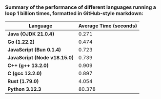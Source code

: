 
### Summary of the performance of different languages running a loop 1 billion times, formatted in GitHub-style markdown:
| Language                     | Average Time (seconds) |
|------------------------------|------------------------|
| **Java (OJDK 21.0.4)**       | 0.271                  |
| **Go (1.22.2)**              | 0.474                  |
| **JavaScript (Bun 0.1.4)**   | 0.723                  |
| **JavaScript (Node v18.15.0)** | 0.739                |
| **C++ (g++ 13.2.0)**         | 0.909                  |
| **C (gcc 13.2.0)**           | 0.897                  |
| **Rust (1.79.0)**            | 4.054                  |
| **Python 3.12.3**            | 80.378                 |
